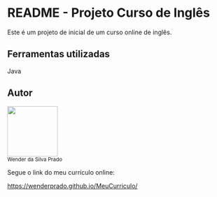 # README - Projeto Curso de Inglês

Este é um projeto de inicial de um curso online de inglês.


## Ferramentas utilizadas

Java

## Autor

<img loading="lazy" src="https://media.licdn.com/dms/image/D4D35AQGhNhowYvuxHw/profile-framedphoto-shrink_400_400/0/1708375177388?e=1709128800&v=beta&t=fV6Jgq382V4HrPNbyb1Nu8Z9GcxdLTLgY8dg8r14oME" width=115><br><sub>Wender da Silva Prado</sub>


Segue o link do meu currículo online:

https://wenderprado.github.io/MeuCurriculo/
